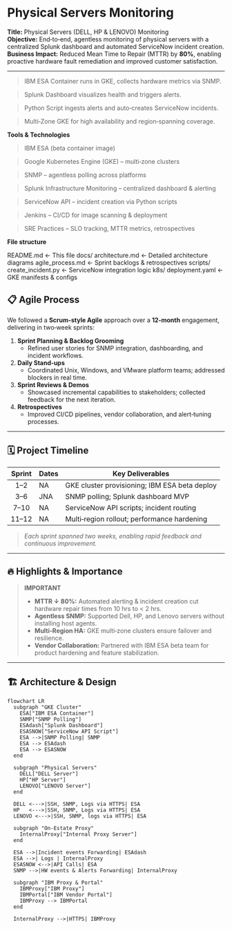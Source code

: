 # Physical Servers Monitoring

**Title:** Physical Servers (DELL, HP & LENOVO) Monitoring  
**Objective:** End‑to‑end, agentless monitoring of physical servers with a centralized Splunk dashboard and automated ServiceNow incident creation.  
**Business Impact:** Reduced Mean Time to Repair (MTTR) by **80%**, enabling proactive hardware fault remediation and improved customer satisfaction.

---

> IBM ESA Container runs in GKE, collects hardware metrics via SNMP.

> Splunk Dashboard visualizes health and triggers alerts.

> Python Script ingests alerts and auto‑creates ServiceNow incidents.

> Multi‑Zone GKE for high availability and region‑spanning coverage.

 **Tools & Technologies** 

> IBM ESA (beta container image)

> Google Kubernetes Engine (GKE) – multi‑zone clusters

> SNMP – agentless polling across platforms

> Splunk Infrastructure Monitoring – centralized dashboard & alerting

> ServiceNow API – incident creation via Python scripts

> Jenkins – CI/CD for image scanning & deployment

> SRE Practices – SLO tracking, MTTR metrics, retrospectives

**File structure**

README.md               ← This file
docs/
  architecture.md       ← Detailed architecture diagrams
  agile_process.md      ← Sprint backlogs & retrospectives
scripts/
  create_incident.py    ← ServiceNow integration logic
k8s/
  deployment.yaml       ← GKE manifests & configs
  
## 📋 Agile Process

We followed a **Scrum‑style Agile** approach over a **12‑month** engagement, delivering in two‑week sprints:

1. **Sprint Planning & Backlog Grooming**  
   - Refined user stories for SNMP integration, dashboarding, and incident workflows.  
2. **Daily Stand‑ups**  
   - Coordinated Unix, Windows, and VMware platform teams; addressed blockers in real time.  
3. **Sprint Reviews & Demos**  
   - Showcased incremental capabilities to stakeholders; collected feedback for the next iteration.  
4. **Retrospectives**  
   - Improved CI/CD pipelines, vendor collaboration, and alert‑tuning processes.

---

## 🗓️ Project Timeline

| Sprint  | Dates    | Key Deliverables                              |
|:-------:|----------|-----------------------------------------------|
| 1–2     |NA      | GKE cluster provisioning; IBM ESA beta deploy |
| 3–6     | JNA    | SNMP polling; Splunk dashboard MVP            |
| 7–10    | NA     | ServiceNow API scripts; incident routing      |
| 11–12   | NA     | Multi‑region rollout; performance hardening   |

> _Each sprint spanned two weeks, enabling rapid feedback and continuous improvement._

---

## 🔥 Highlights & Importance

> **IMPORTANT**  
> - **MTTR ↓ 80%:** Automated alerting & incident creation cut hardware repair times from 10 hrs to < 2 hrs.  
> - **Agentless SNMP:** Supported Dell, HP, and Lenovo servers without installing host agents.  
> - **Multi‑Region HA:** GKE multi‑zone clusters ensure failover and resilience.  
> - **Vendor Collaboration:** Partnered with IBM ESA beta team for product hardening and feature stabilization.

---

## 🏗️ Architecture & Design

```mermaid
flowchart LR
  subgraph "GKE Cluster"
    ESA["IBM ESA Container"]
    SNMP["SNMP Polling"]
    ESAdash["Splunk Dashboard"]
    ESASNOW["ServiceNow API Script"]
    ESA -->|SNMP Polling| SNMP
    ESA --> ESAdash
    ESA --> ESASNOW
  end

  subgraph "Physical Servers"
    DELL["DELL Server"]
    HP["HP Server"]
    LENOVO["LENOVO Server"]
  end

  DELL <--->|SSH, SNMP, Logs via HTTPS| ESA
  HP   <--->|SSH, SNMP, Logs via HTTPS| ESA
  LENOVO <--->|SSH, SNMP, logs via HTTPS| ESA

  subgraph "On‑Estate Proxy"
    InternalProxy["Internal Proxy Server"]
  end

  ESA -->|Incident events Forwarding| ESAdash
  ESA -->| Logs | InternalProxy
  ESASNOW <-->|API Calls| ESA
  SNMP -->|HW events & Alerts Forwarding| InternalProxy

  subgraph "IBM Proxy & Portal"
    IBMProxy["IBM Proxy"]
    IBMPortal["IBM Vendor Portal"]
    IBMProxy --> IBMPortal
  end

  InternalProxy -->|HTTPS| IBMProxy

